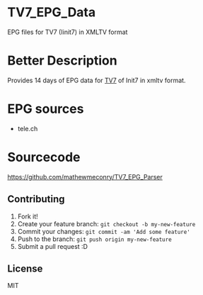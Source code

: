 # TV7_EPG_Data
EPG files for TV7 (Iinit7) in XMLTV format

# Better Description
Provides 14 days of EPG data for [TV7](https://www.init7.net/en/tv/) of Init7 in xmltv format.

# EPG sources
- tele.ch

# Sourcecode
https://github.com/mathewmeconry/TV7_EPG_Parser

## Contributing
1. Fork it!
2. Create your feature branch: `git checkout -b my-new-feature`
3. Commit your changes: `git commit -am 'Add some feature'`
4. Push to the branch: `git push origin my-new-feature`
5. Submit a pull request :D


## License
MIT
